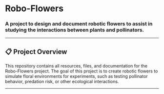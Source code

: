 # Robo-Flowers

### A project to design and document robotic flowers to assist in studying the interactions between plants and pollinators. 

---

## 📋 Project Overview
This repository contains all resources, files, and documentation for the Robo-Flowers project.
The goal of this project is to create robotic flowers to simulate floral environments for experiments, such as testing pollinator behavior, predation risk, or other ecological interactions.

---



